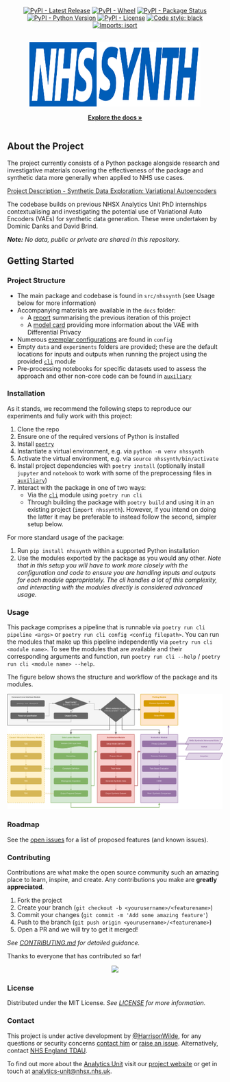 <!-- PROJECT SHIELDS -->
<div align="center">

[![PyPI - Latest Release](https://img.shields.io/pypi/v/nhssynth?style=flat-square)](https://pypi.org/project/nhssynth/)
[![PyPI - Wheel](https://img.shields.io/pypi/wheel/nhssynth?style=flat-square)](https://pypi.org/project/nhssynth/)
[![PyPI - Package Status](https://img.shields.io/pypi/status/nhssynth?style=flat-square)](https://pypi.org/project/nhssynth/)
[![PyPI - Python Version](https://img.shields.io/pypi/pyversions/nhssynth?style=flat-square)](https://www.python.org/downloads/release/python-3100/)
[![PyPI - License](https://img.shields.io/pypi/l/nhssynth?style=flat-square)](https://github.com/nhsx/nhssynth/blob/main/LICENSE)
[![Code style: black](https://img.shields.io/badge/code%20style-black-000000?style=flat-square)](https://github.com/psf/black)
[![Imports: isort](https://img.shields.io/badge/%20imports-isort-%231674b1?style=flat-square)](https://pycqa.github.io/isort/)

</div>


<!-- PROJECT LOGO -->
<br />
<div align="center">
  <a href="https://nhsx.github.io/NHSSynth">
    <img src="docs/assets/NHSSYNTH.svg" alt="Logo" width="400" height="150">
  </a>
  <p align="center">
    <a href="https://nhsx.github.io/NHSSynth"><strong>Explore the docs »</strong></a>
    <br />
    <br />
  </p>
</div>

## About the Project

The project currently consists of a Python package alongside research and investigative materials covering the effectiveness of the package and synthetic data more generally when applied to NHS use cases.

[Project Description - Synthetic Data Exploration: Variational Autoencoders](https://nhsx.github.io/nhsx-internship-projects/synthetic-data-exploration-vae/)

The codebase builds on previous NHSX Analytics Unit PhD internships contextualising and investigating the potential use of Variational Auto Encoders (VAEs) for synthetic data generation. These were undertaken by Dominic Danks and David Brind.

_**Note:** No data, public or private are shared in this repository._

## Getting Started

### Project Structure

- The main package and codebase is found in `src/nhssynth` (see Usage below for more information)
- Accompanying materials are available in the `docs` folder:
  - A [report](reports/report.pdf) summarising the previous iteration of this project
  - A [model card](model_card.md) providing more information about the VAE with Differential Privacy
- Numerous [exemplar configurations](../config) are found in `config`
- Empty `data` and `experiments` folders are provided; these are the default locations for inputs and outputs when running the project using the provided [`cli`](../src/nhssynth/cli/) module
- Pre-processing notebooks for specific datasets used to assess the approach and other non-core code can be found in [`auxiliary`](../auxiliary/)

### Installation

As it stands, we recommend the following steps to reproduce our experiments and fully work with this project:

1. Clone the repo
2. Ensure one of the required versions of Python is installed
3. Install [`poetry`](https://python-poetry.org/docs/#installation)
4. Instantiate a virtual environment, e.g. via `python -m venv nhssynth`
3. Activate the virtual environment, e.g. via `source nhssynth/bin/activate`
4. Install project dependencies with `poetry install` (optionally install `jupyter` and `notebook` to work with some of the preprocessing files in [`auxiliary`](auxiliary/))
5. Interact with the package in one of two ways:
    - Via the [`cli`](src/nhssynth/cli/) module using `poetry run cli`
    - Through building the package with `poetry build` and using it in an existing project (`import nhssynth`). However, if you intend on doing the latter it may be preferable to instead follow the second, simpler setup below.

For more standard usage of the package:

1. Run `pip install nhssynth` within a supported Python installation
2. Use the modules exported by the package as you would any other. _Note that in this setup you will have to work more closely with the configuration and code to ensure you are handling inputs and outputs for each module appropriately. The cli handles a lot of this complexity, and interacting with the modules directly is considered advanced usage._

### Usage

This package comprises a pipeline that is runnable via `poetry run cli pipeline <args>` or `poetry run cli config <config filepath>`. You can run the modules that make up this pipeline independently via `poetry run cli <module name>`. To see the modules that are available and their corresponding arguments and function, run `poetry run cli --help` / `poetry run cli <module name> --help`.

The figure below shows the structure and workflow of the package and its modules.

![](docs/modules.png)

### Roadmap

See the [open issues](https://github.com/nhsx/NHSSynth/issues) for a list of proposed features (and known issues).

### Contributing

Contributions are what make the open source community such an amazing place to learn, inspire, and create. Any contributions you make are **greatly appreciated**.

1. Fork the project
2. Create your branch (`git checkout -b <yourusername>/<featurename>`)
3. Commit your changes (`git commit -m 'Add some amazing feature'`)
4. Push to the branch (`git push origin <yourusername>/<featurename>`)
5. Open a PR and we will try to get it merged!

_See [CONTRIBUTING.md](./CONTRIBUTING.md) for detailed guidance._

Thanks to everyone that has contributed so far!

<div align="center">
<a href="https://github.com/nhsx/nhssynth/graphs/contributors">
  <img src="https://contrib.rocks/image?repo=nhsx/nhssynth" />
</a>
</div>

### License

Distributed under the MIT License. _See [LICENSE](./LICENSE) for more information._

### Contact

This project is under active development by [@HarrisonWilde](https://github.com/HarrisonWilde), for any questions or security concerns [contact him](mailto:h.wilde@warwick.ac.uk) or [raise an issue](https://github.com/nhsx/NHSSynth/issues/new/choose). Alternatively, contact [NHS England TDAU](mailto:england.tdau@nhs.net).

To find out more about the [Analytics Unit](https://www.nhsx.nhs.uk/key-tools-and-info/nhsx-analytics-unit/) visit our [project website](https://nhsx.github.io/AnalyticsUnit/projects.html) or get in touch at [analytics-unit@nhsx.nhs.uk](mailto:analytics-unit@nhsx.nhs.uk).

<!-- ### Acknowledgements -->
